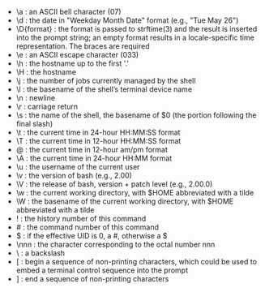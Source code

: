 * \a : an ASCII bell character (07)
* \d : the date in "Weekday Month Date" format (e.g., "Tue May 26")
* \D{format} : the format is passed to strftime(3) and the result is inserted into the prompt string; an empty format results in a locale-specific time representation. The braces are required
* \e : an ASCII escape character (033)
* \h : the hostname up to the first '.'
* \H : the hostname
* \j : the number of jobs currently managed by the shell
* \l : the basename of the shell’s terminal device name
* \n : newline
* \r : carriage return
* \s : the name of the shell, the basename of $0 (the portion following the final slash)
* \t : the current time in 24-hour HH:MM:SS format
* \T : the current time in 12-hour HH:MM:SS format
* \@ : the current time in 12-hour am/pm format
* \A : the current time in 24-hour HH:MM format
* \u : the username of the current user
* \v : the version of bash (e.g., 2.00)
* \V : the release of bash, version + patch level (e.g., 2.00.0)
* \w : the current working directory, with $HOME abbreviated with a tilde
* \W : the basename of the current working directory, with $HOME abbreviated with a tilde
* \! : the history number of this command
* \# : the command number of this command
* \$ : if the effective UID is 0, a #, otherwise a $
* \nnn : the character corresponding to the octal number nnn
* \\ : a backslash
* \[ : begin a sequence of non-printing characters, which could be used to embed a terminal control sequence into the prompt
* \] : end a sequence of non-printing characters

[1]: https://www.ostechnix.com/hide-modify-usernamelocalhost-part-terminal/